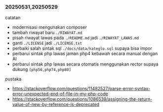 
### 20250531,20250529

catatan
- modernisasi mengunakan composer
- tambah riwayat baru  `./RIWAYAT.md`
- pisah riwayat lawas pada `./README.md` jadi `./RIWAYAT_LAWAS.md`
- ganti `./LICENSE` jadi `./LICENSE.txt`
- perbaiki salah sintak sql `./docs/data/kateglo.sql` supaya bisa impor
- perbarui sintak php lawas jaman php4 kebawah secara manual dengan AI
- perbarui sintak php lawas secara otomatis menggunakan rector supaya dukung `[php56,php74,php80]`

pustaka
- https://stackoverflow.com/questions/11482527/parse-error-syntax-error-unexpected-end-of-file-in-my-php-code
- https://stackoverflow.com/questions/1086539/assigning-the-return-value-of-new-by-reference-is-deprecated
